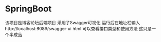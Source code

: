 # SpringBoot



该项目是博客论坛后端项目  采用了Swagger可视化 运行后在地址栏输入http://localhost:8089/swagger-ui.html 可以查看接口类型和使用方法 这只是一个半成品
